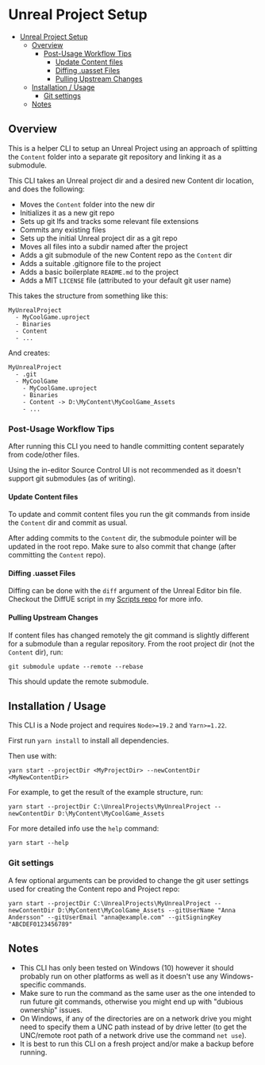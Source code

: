 # Unreal Project Setup

- [Unreal Project Setup](#unreal-project-setup)
  - [Overview](#overview)
    - [Post-Usage Workflow Tips](#post-usage-workflow-tips)
      - [Update Content files](#update-content-files)
      - [Diffing .uasset Files](#diffing-uasset-files)
      - [Pulling Upstream Changes](#pulling-upstream-changes)
  - [Installation / Usage](#installation--usage)
    - [Git settings](#git-settings)
  - [Notes](#notes)

## Overview

This is a helper CLI to setup an Unreal Project using an approach of splitting
the `Content` folder into a separate git repository and linking it as a submodule.

This CLI takes an Unreal project dir and a desired new Content dir location,
and does the following:

- Moves the `Content` folder into the new dir
- Initializes it as a new git repo
- Sets up git lfs and tracks some relevant file extensions
- Commits any existing files
- Sets up the initial Unreal project dir as a git repo
- Moves all files into a subdir named after the project
- Adds a git submodule of the new Content repo as the `Content` dir
- Adds a suitable .gitignore file to the project
- Adds a basic boilerplate `README.md` to the project
- Adds a MIT `LICENSE` file (attributed to your default git user name)

This takes the structure from something like this:

```
MyUnrealProject
  - MyCoolGame.uproject
  - Binaries
  - Content
  - ...
```

And creates:

```
MyUnrealProject
  - .git
  - MyCoolGame
    - MyCoolGame.uproject
    - Binaries
    - Content -> D:\MyContent\MyCoolGame_Assets
    - ...
```

### Post-Usage Workflow Tips

After running this CLI you need to handle committing content separately from
code/other files.

Using the in-editor Source Control UI is not recommended as it doesn't support
git submodules (as of writing).

#### Update Content files

To update and commit content files you run the git commands from inside the
`Content` dir and commit as usual.

After adding commits to the `Content` dir, the submodule pointer will be updated
in the root repo. Make sure to also commit that change (after committing the
`Content` repo).

#### Diffing .uasset Files

Diffing can be done with the `diff` argument of the Unreal Editor bin file.
Checkout the DiffUE script in my [Scripts repo](https://github.com/LjungDev/Scripts)
for more info.

#### Pulling Upstream Changes

If content files has changed remotely the git command is slightly different
for a submodule than a regular repository. From the root project dir (not the
`Content` dir), run:

```shell
git submodule update --remote --rebase
```

This should update the remote submodule.

## Installation / Usage

This CLI is a Node project and requires `Node>=19.2` and `Yarn>=1.22`.

First run `yarn install` to install all dependencies.

Then use with:

```shell
yarn start --projectDir <MyProjectDir> --newContentDir <MyNewContentDir>
```

For example, to get the result of the example structure, run:

```shell
yarn start --projectDir C:\UnrealProjects\MyUnrealProject --newContentDir D:\MyContent\MyCoolGame_Assets
```

For more detailed info use the `help` command:

```shell
yarn start --help
```

### Git settings

A few optional arguments can be provided to change the git user settings used for creating the Content repo and Project repo:

```shell
yarn start --projectDir C:\UnrealProjects\MyUnrealProject --newContentDir D:\MyContent\MyCoolGame_Assets --gitUserName "Anna Andersson" --gitUserEmail "anna@example.com" --gitSigningKey "ABCDEF0123456789"
```

## Notes

- This CLI has only been tested on Windows (10) however it should probably
  run on other platforms as well as it doesn't use any Windows-specific commands.
- Make sure to run the command as the same user as the one intended to run future
  git commands, otherwise you might end up with "dubious ownership" issues.
- On Windows, if any of the directories are on a network drive you might need to
  specify them a UNC path instead of by drive letter (to get the UNC/remote root
  path of a network drive use the command `net use`).
- It is best to run this CLI on a fresh project and/or make a backup before running.
